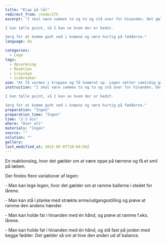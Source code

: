 ```yaml
---
title: "Klap på lår"
redirect_from: /node/275
excerpt: "I skal være sammen to og to og stå over for hinanden. Det gælder nu om, at klappe den anden på lårene med ens hænder. Man skal samtidig undgå at blive ramt af modstanderen.

I kan tælle point, så I kan se hvem der er bedst.

Sørg for at komme godt ned i knæene og være hurtig på fødderne."
language: da

categories: 
  - Lege
tags: 
  - Opvarmning
  - Reaktion
  - CrossGym
  - icebreaker
aim: "At få varmen i kroppen og få humøret op. Legen sætter samtidig gang i nervesystemet, da man skal være hurtig til at reagere."
instruction: "I skal være sammen to og to og stå over for hinanden. Det gælder nu om, at klappe den anden på lårene med ens hænder. Man skal samtidig undgå at blive ramt af modstanderen.

I kan tælle point, så I kan se hvem der er bedst.

Sørg for at komme godt ned i knæene og være hurtig på fødderne."
preparation: "Ingen"
preparation_time: "Ingen"
time: "2-3 min"
where: "Over alt"
materials: "Ingen"
source: ""
solution: ""
gallery:
last_modified_at: 2015-05-07T10:04:56Z
---
```

En reaktionsleg, hvor det gælder om at være oppe på tærrene og få et smil på læben.

Der findes flere variationer af legen:

\- Man kan lege legen, hvor det gælder om at ramme ballerne i stedet for lårene.

\- Man kan stå i planke med strækte arme/udgangsstilling og prøve at ramme den andens hænder.

\- Man kan holde fat i hinanden med én hånd, og prøve at ramme f.eks. lårene.

\- Man kan holde fat i hinanden med én hånd, og stå fast på jorden med begge fødder. Det gælder så om at hive den anden ud af balance.
